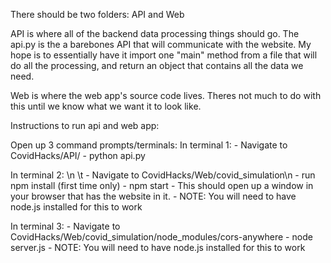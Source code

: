 There should be two folders: API and Web

API is where all of the backend data processing things should go. The api.py is the a barebones API that will communicate with the website.
My hope is to essentially have it import one "main" method from a file that will do all the processing, and return an object that contains all the data we need. 

Web is where the web app's source code lives. Theres not much to do with this until we know what we want it to look like. 

Instructions to run api and web app:

Open up 3 command prompts/terminals:
In terminal 1: 
    - Navigate to CovidHacks/API/ 
    - python api.py

In terminal 2: \n
\t    - Navigate to CovidHacks/Web/covid_simulation\n
    - run npm install (first time only)
    - npm start
    - This should open up a window in your browser that has the website in it.
    - NOTE: You will need to have node.js installed for this to work
 
 In terminal 3: 
    - Navigate to CovidHacks/Web/covid_simulation/node_modules/cors-anywhere
    - node server.js
    - NOTE: You will need to have node.js installed for this to work